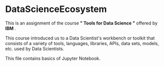 # DataScienceEcosystem

This is an assignment of the course **" Tools for Data Science "** offered by **IBM** .

This course introduced us to a Data Scientist's workbench or toolkit that consists of a variety of tools, languages, libraries, APIs, data sets, models, etc. used by Data Scientists. 

This file contains basics of Jupyter Notebook.
